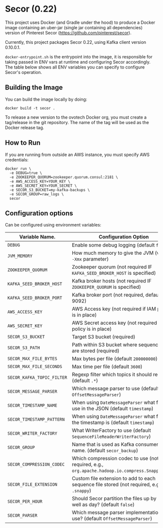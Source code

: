 # Secor (0.22)

This project uses Docker (and Gradle under the hood) to produce a Docker image containing an uber-jar (single jar containing all dependencies) version of Pinterest Secor (https://github.com/pinterest/secor).

Currently, this project packages Secor 0.22, using Kafka client version 0.10.0.1.

`docker-entrypoint.sh` is the entrypoint into the image, it is responsible for taking passed in ENV vars at runtime and configuring Secor accordingly. The table below shows all ENV variables you can specify to configure Secor's operation.

## Building the Image

You can build the image locally by doing:

```shell
docker build -t secor .
```

To release a new version to the ovotech Docker org, you must create a tag/release in the git repository. The name of the tag will be used as the Docker release tag.

## How to Run

If you are running from outside an AWS instance, you must specify AWS credentials:

```shell
docker run \
  -e DEBUG=true \
  -e ZOOKEEPER_QUORUM=zookeeper.quorum.consul:2181 \
  -e AWS_ACCESS_KEY=YOUR_KEY \
  -e AWS_SECRET_KEY=YOUR_SECRET \
  -e SECOR_S3_BUCKET=my-kafka-backups \
  -e SECOR_GROUP=raw_logs \
  secor
```

## Configuration options

Can be configured using environment variables:

Variable Name.               | Configuration Option
-----------------------------|---------------------------
`DEBUG`                      | Enable some debug logging (default `false`)
`JVM_MEMORY`                 | How much memory to give the JVM (via the `-Xmx` parameter)
`ZOOKEEPER_QUORUM`           | Zookeeper quorum (not required IF `KAFKA_SEED_BROKER_HOST` is specified)
`KAFKA_SEED_BROKER_HOST`     | Kafka broker hosts (not required IF `ZOOKEEPER_QUORUM` is specified)
`KAFKA_SEED_BROKER_PORT`     | Kafka broker port (not required, defaults to 9092)
`AWS_ACCESS_KEY`             | AWS Access key (not required if IAM policy is in place)
`AWS_SECRET_KEY`             | AWS Secret access key (not required if IAM policy is in place)
`SECOR_S3_BUCKET`            | Target S3 bucket (required)
`SECOR_S3_PATH`              | Path within S3 bucket where sequence files are stored (required)
`SECOR_MAX_FILE_BYTES`       | Max bytes per file (default `200000000`)
`SECOR_MAX_FILE_SECONDS`     | Max time per file (default `3600`)
`SECOR_KAFKA_TOPIC_FILTER`   | Regexp filter which topics it should replicate (default `.*`)
`SECOR_MESSAGE_PARSER`       | Which message parser to use (default `OffsetMessageParser`)
`SECOR_TIMESTAMP_NAME`       | When using `DateMessageParser` what field to use in the JSON (default `timestamp`)
`SECOR_TIMESTAMP_PATTERN`    | When using `DateMessageParser` what format the timestamp is (default `timestamp`)
`SECOR_WRITER_FACTORY`       | What WriterFactory to use (default `SequenceFileReaderWriterFactory`)
`SECOR_GROUP`                | Name that is used as Kafka consumer group name. (default `secor_backup`)
`SECOR_COMPRESSION_CODEC`    | Which compression codec to use (not required, e.g., `org.apache.hadoop.io.compress.SnappyCodec`)
`SECOR_FILE_EXTENSION`       | Custom file extension to add to each sequence file stored (not required, e.g., `.snappy`)
`SECOR_PER_HOUR`             | Should Secor partition the files up by hour as well as day? (default `false`)
`SECOR_PARSER`               | Which message parser implementation to use? (default `OffsetMessageParser`)
